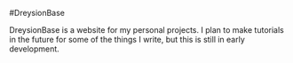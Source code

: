 #DreysionBase

DreysionBase is a website for my personal projects. I plan to make tutorials in the future for some of the things I write, but this is still in early development.